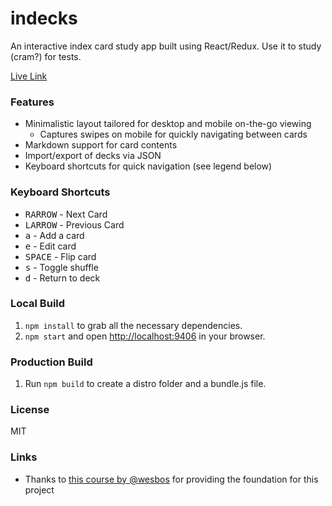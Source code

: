 # indecks
An interactive index card study app built using React/Redux. Use it to study (cram?) for tests.

[Live Link](http://indecks.s3-website-us-east-1.amazonaws.com/)

### Features
- Minimalistic layout tailored for desktop and mobile on-the-go viewing
  - Captures swipes on mobile for quickly navigating between cards
- Markdown support for card contents
- Import/export of decks via JSON
- Keyboard shortcuts for quick navigation (see legend below)

### Keyboard Shortcuts
- <kbd>RARROW</kbd> - Next Card
- <kbd>LARROW</kbd> - Previous Card
- <kbd>a</kbd> - Add a card
- <kbd>e</kbd> - Edit card
- <kbd>SPACE</kbd> - Flip card
- <kbd>s</kbd> - Toggle shuffle
- <kbd>d</kbd> - Return to deck

### Local Build
1. `npm install` to grab all the necessary dependencies.
2. `npm start` and open [http://localhost:9406](http://localhost:9406) in your browser.

### Production Build
1. Run `npm build` to create a distro folder and a bundle.js file.

### License
  MIT

### Links
- Thanks to [this course by @wesbos](https://learnredux.com/) for providing the foundation for this project
